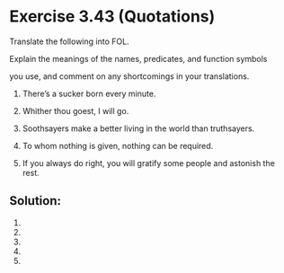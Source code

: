 # Exercise 3.43 (Quotations)

Translate the following into FOL.

Explain the meanings of the names, predicates, and function symbols

you use, and comment on any shortcomings in your translations.

1. There’s a sucker born every minute.

2. Whither thou goest, I will go.

3. Soothsayers make a better living in the world than truthsayers.

4. To whom nothing is given, nothing can be required.

5. If you always do right, you will gratify some people and astonish the rest.

## Solution:

1.

2.

3.

4.

5.
